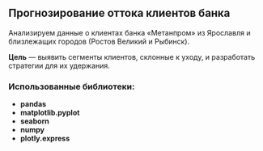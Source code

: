 ## Прогнозирование оттока клиентов банка

Анализируем данные о клиентах банка «Метанпром» из Ярославля и близлежащих городов (Ростов Великий и Рыбинск). 

**Цель** — выявить сегменты клиентов, склонные к уходу, и разработать стратегии для их удержания.



### Использованные библиотеки:
- **pandas**
- **matplotlib.pyplot**
- **seaborn**
- **numpy**
- **plotly.express**
